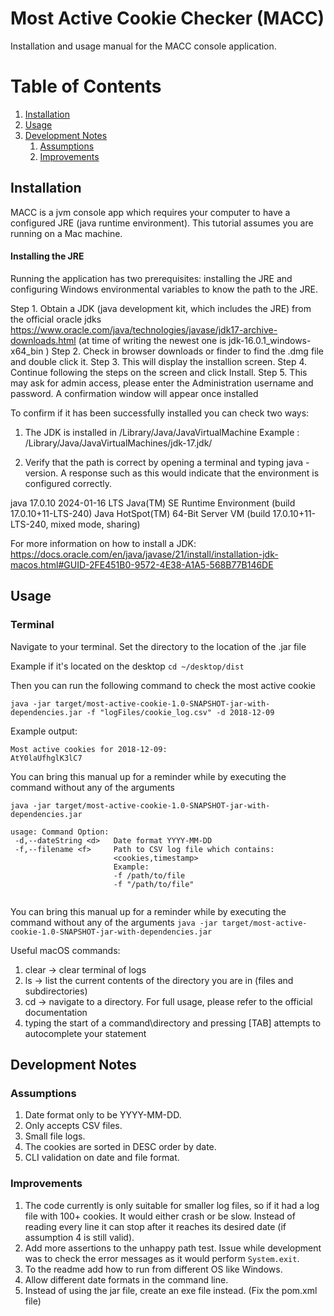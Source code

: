 # Most Active Cookie Checker (MACC)
Installation and usage manual for the MACC console application.

# Table of Contents
1. [Installation](#installation)
2. [Usage](#usage)
3. [Development Notes](#development-notes)
   1. [Assumptions](#assumptions)
   2. [Improvements](#improvements)

## Installation
MACC is a jvm console app which requires your computer to have a configured JRE (java runtime environment). This tutorial assumes you are running on a Mac machine.

#### Installing the JRE
Running the application has two prerequisites: installing the JRE and configuring Windows environmental variables to know the path to the JRE.

Step 1. Obtain a JDK (java development kit, which includes the JRE) from the official oracle jdks  https://www.oracle.com/java/technologies/javase/jdk17-archive-downloads.html (at time of writing the newest one is jdk-16.0.1_windows-x64_bin )
Step 2. Check in browser downloads or finder to find the .dmg file and double click it.
Step 3. This will display the installion screen. 
Step 4. Continue following the steps on the screen and click Install.
Step 5. This may ask for admin access, please enter the Administration username and password. A confirmation window will appear once installed
    
To confirm if it has been successfully installed you can check two ways:

1. The JDK is installed in /Library/Java/JavaVirtualMachine
         Example : /Library/Java/JavaVirtualMachines/jdk-17.jdk/

2. Verify that the path is correct by opening a terminal and typing java -version. 
A response such as this would indicate that the environment is configured correctly.

java 17.0.10 2024-01-16 LTS
Java(TM) SE Runtime Environment (build 17.0.10+11-LTS-240)
Java HotSpot(TM) 64-Bit Server VM (build 17.0.10+11-LTS-240, mixed mode, sharing)

For more information on how to install a JDK: https://docs.oracle.com/en/java/javase/21/install/installation-jdk-macos.html#GUID-2FE451B0-9572-4E38-A1A5-568B77B146DE

## Usage

### Terminal

Navigate to your terminal. Set the directory to the location of the .jar file

Example if it's located on the desktop 
`cd ~/desktop/dist`

Then you can run the following command to check the most active cookie

`java -jar target/most-active-cookie-1.0-SNAPSHOT-jar-with-dependencies.jar -f "logFiles/cookie_log.csv" -d 2018-12-09`

Example output:
````
Most active cookies for 2018-12-09:
AtY0laUfhglK3lC7
````

You can bring this manual up for a reminder while by executing the command without any of the arguments

`java -jar target/most-active-cookie-1.0-SNAPSHOT-jar-with-dependencies.jar`

```
usage: Command Option:
 -d,--dateString <d>   Date format YYYY-MM-DD
 -f,--filename <f>     Path to CSV log file which contains:
                       <cookies,timestamp>
                       Example:
                       -f /path/to/file
                       -f "/path/to/file"
                 
```

You can bring this manual up for a reminder while by executing the command without any of the arguments
`java -jar target/most-active-cookie-1.0-SNAPSHOT-jar-with-dependencies.jar`

Useful macOS commands:
1. clear -> clear terminal of logs
2. ls -> list the current contents of the directory you are in (files and subdirectories)
3. cd -> navigate to a directory. For full usage, please refer to the official documentation
4. typing the start of a command\directory and pressing [TAB] attempts to autocomplete your statement


## Development Notes
### Assumptions
1. Date format only to be YYYY-MM-DD.
2. Only accepts CSV files.
3. Small file logs.
4. The cookies are sorted in DESC order by date.
5. CLI validation on date and file format.

### Improvements
1. The code currently is only suitable for smaller log files, so if it had a log file with 100+ cookies. It would either crash or be slow. Instead of reading every line it can stop after it reaches its desired date (if assumption 4 is still valid). 
2. Add more assertions to the unhappy path test. Issue while development was to check the error messages as it would perform `System.exit`.
3. To the readme add how to run from different OS like Windows.
4. Allow different date formats in the command line.
5. Instead of using the jar file, create an exe file instead. (Fix the pom.xml file)
